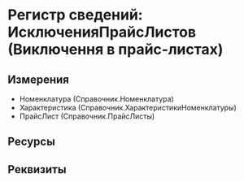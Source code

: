 ﻿# Регистр сведений: ИсключенияПрайсЛистов (Виключення в прайс-листах)

## Измерения

- Номенклатура (Справочник.Номенклатура)
- Характеристика (Справочник.ХарактеристикиНоменклатуры)
- ПрайсЛист (Справочник.ПрайсЛисты)

## Ресурсы


## Реквизиты


